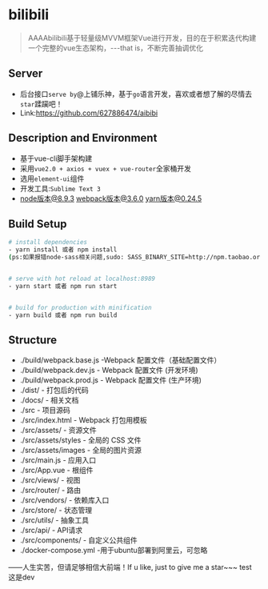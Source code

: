 # bilibili

> AAAAbilibili基于轻量级MVVM框架Vue进行开发，目的在于积累迭代构建一个完整的vue生态架构，---that is，不断完善抽调优化

## Server

- 后台接口`serve by`@上铺乐神，基于`go`语言开发，喜欢或者想了解的尽情去`star`蹂躏吧！
- Link:https://github.com/627886474/aibibi

## Description and Environment

- 基于vue-cli脚手架构建
- 采用`vue2.0 + axios + vuex + vue-router`全家桶开发
- 选用`element-ui`组件
- 开发工具:`Sublime Text 3`
- node版本@8.9.3   webpack版本@3.6.0    yarn版本@0.24.5

## Build Setup

``` bash
# install dependencies
- yarn install 或者 npm install
(ps:如果报错node-sass相关问题,sudo: SASS_BINARY_SITE=http://npm.taobao.org/mirrors/node-sass npm rebuild node-sass)


# serve with hot reload at localhost:8989
- yarn start 或者 npm run start


# build for production with minification
- yarn build 或者 npm run build

```

## Structure

- ./build/webpack.base.js -Webpack 配置文件（基础配置文件）
- ./build/webpack.dev.js - Webpack 配置文件 (开发环境)
- ./build/webpack.prod.js - Webpack 配置文件 (生产环境)
- ./dist/ - 打包后的代码
- ./docs/ - 相关文档
- ./src - 项目源码
- ./src/index.html - Webpack 打包用模板
- ./src/assets/ - 资源文件
- ./src/assets/styles - 全局的 CSS 文件
- ./src/assets/images - 全局的图片资源
- ./src/main.js - 应用入口
- ./src/App.vue - 根组件
- ./src/views/ - 视图
- ./src/router/ - 路由
- ./src/vendors/ - 依赖库入口
- ./src/store/ - 状态管理
- ./src/utils/ - 抽象工具
- ./src/api/ - API请求
- ./src/components/ - 自定义公共组件
- ./docker-compose.yml -用于ubuntu部署到阿里云，可忽略


 ——人生实苦，但请足够相信大前端！If u like, just to give me a star~~~
 test 这是dev
